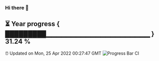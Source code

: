 ### Hi there 👋
⏳ Year progress { █████████▁▁▁▁▁▁▁▁▁▁▁▁▁▁▁▁▁▁▁▁▁ } 31.24 %
---
⏰ Updated on Mon, 25 Apr 2022 00:27:47 GMT
![Progress Bar CI](https://github.com/Moyi321/Moyi321/workflows/Progress%20Bar%20CI/badge.svg)
